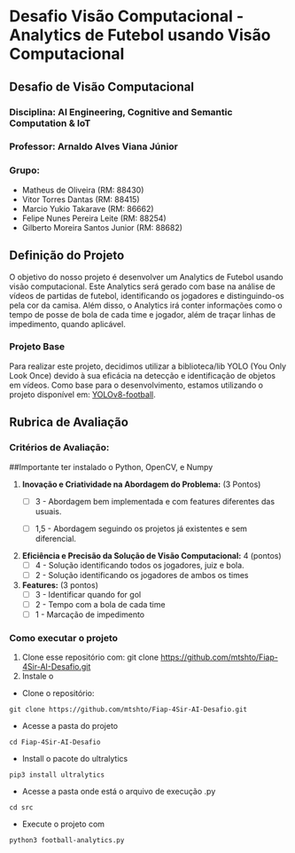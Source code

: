 # Desafio Visão Computacional - Analytics de Futebol usando Visão Computacional

## Desafio de Visão Computacional

### Disciplina: AI Engineering, Cognitive and Semantic Computation & IoT
### Professor: Arnaldo Alves Viana Júnior
### Grupo: 
- Matheus de Oliveira (RM: 88430)
- Vitor Torres Dantas (RM: 88415)
- Marcio Yukio Takarave (RM: 86662)
- Felipe Nunes Pereira Leite (RM: 88254)
- Gilberto Moreira Santos Junior (RM: 88682)

## Definição do Projeto

O objetivo do nosso projeto é desenvolver um Analytics de Futebol usando visão computacional. Este Analytics será gerado com base na análise de vídeos de partidas de futebol, identificando os jogadores e distinguindo-os pela cor da camisa. Além disso, o Analytics irá conter informações como o tempo de posse de bola de cada time e jogador, além de traçar linhas de impedimento, quando aplicável.

### Projeto Base

Para realizar este projeto, decidimos utilizar a biblioteca/lib YOLO (You Only Look Once) devido à sua eficácia na detecção e identificação de objetos em vídeos. Como base para o desenvolvimento, estamos utilizando o projeto disponível em: [YOLOv8-football](https://github.com/noorkhokhar99/YOLOv8-football).

## Rubrica de Avaliação

### Critérios de Avaliação:

##Importante ter instalado o Python, OpenCV, e Numpy

1. **Inovação e Criatividade na Abordagem do Problema:** (3 Pontos)
   - [ ] 3 - Abordagem bem implementada e com features diferentes das usuais.
   - [ ] 1,5 - Abordagem seguindo os projetos já existentes e sem diferencial.


2. **Eficiência e Precisão da Solução de Visão Computacional:** 4 (pontos)
   - [ ] 4 - Solução identificando todos os jogadores, juiz e bola.
   - [ ] 2 - Solução identificando os jogadores de ambos os times

3. **Features:** (3 pontos)
   - [ ] 3 - Identificar quando for gol
   - [ ] 2 - Tempo com a bola de cada time
   - [ ] 1 - Marcação de impedimento

### Como executar o projeto

1. Clone esse repositório com: git clone https://github.com/mtshto/Fiap-4Sir-AI-Desafio.git
2. Instale o

- Clone o repositório:
```
git clone https://github.com/mtshto/Fiap-4Sir-AI-Desafio.git
```

- Acesse a pasta do projeto
```
cd Fiap-4Sir-AI-Desafio
```

- Install o pacote do ultralytics
```
pip3 install ultralytics
```

- Acesse a pasta onde está o arquivo de execução .py
```
cd src
```

- Execute o projeto com
```
python3 football-analytics.py
```
